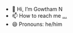 - 👋 Hi, I’m Gowtham N
- 📫 How to reach me [...](https://www.linkedin.com/in/gowtham-n-b47764271/)
- 😄 Pronouns: he/him
